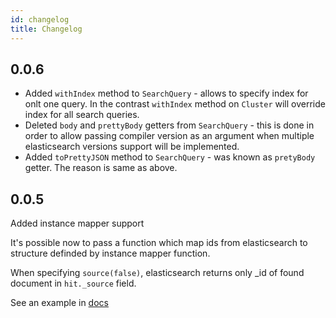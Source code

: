 ```yaml
---
id: changelog
title: Changelog
---
```

## 0.0.6

* Added `withIndex` method to `SearchQuery` - allows to specify index for onlt one query. In the contrast `withIndex` method on `Cluster` will override index for all search queries.
* Deleted `body` and `prettyBody` getters from `SearchQuery` - this is done in order to allow passing compiler version as an argument when multiple elasticsearch versions support will be implemented.
* Added `toPrettyJSON` method to `SearchQuery` - was known as `pretyBody` getter. The reason is same as above.

## 0.0.5
Added instance mapper support

It's possible now to pass a function which map ids from elasticsearch to structure definded by instance mapper function.

When specifying `source(false)`, elasticsearch returns only _id of found document in `hit._source` field.

See an example in [docs](instance_mapper.md)

